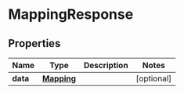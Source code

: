 

# MappingResponse


## Properties

| Name | Type | Description | Notes |
|------------ | ------------- | ------------- | -------------|
|**data** | [**Mapping**](Mapping.md) |  |  [optional] |

